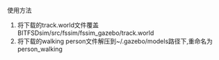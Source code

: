 使用方法

1. 将下载的track.world文件覆盖BITFSDsim/src/fssim/fssim_gazebo/track.world
2. 将下载的walking person文件解压到~/.gazebo/models路径下,重命名为person_walking

